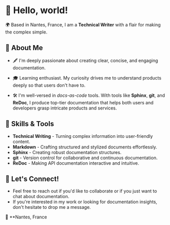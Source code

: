 # 👋 Hello, world!

🌍 Based in Nantes, France, I am a **Technical Writer** with a flair for making the complex simple.

## 📖 About Me

- 🖋 I'm deeply passionate about creating clear, concise, and engaging documentation.
  
- 🎓 Learning enthusiast. My curiosity drives me to understand products deeply so that users don't have to.

- 🛠 I'm well-versed in _docs-as-code_ tools. With tools like **Sphinx**, **git**, and **ReDoc**, I produce top-tier documentation that helps both users and developers grasp intricate products and services.

## 📌 Skills & Tools

- **Technical Writing** - Turning complex information into user-friendly content.
- **Markdown** - Crafting structured and stylized documents effortlessly.
- **Sphinx** - Creating robust documentation structures.
- **git** - Version control for collaborative and continuous documentation.
- **ReDoc** - Making API documentation interactive and intuitive.

## 🤝 Let's Connect!

- Feel free to reach out if you'd like to collaborate or if you just want to chat about documentation.
- If you're interested in my work or looking for documentation insights, don't hesitate to drop me a message.

📍 **Nantes, France
